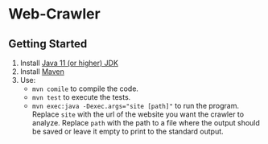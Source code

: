 # Web-Crawler

## Getting Started

1. Install [Java 11 (or higher) JDK](https://www.oracle.com/java/technologies/javase-downloads.html)
2. Install [Maven](https://maven.apache.org/download.cgi)
3. Use:
   * ```mvn comile``` to compile the code.
   * ```mvn test``` to execute the tests.
   * ```mvn exec:java -Dexec.args="site [path]"``` to run the program. Replace ```site``` with the url of the website you want the crawler to analyze. Replace ```path``` with the path to a file where the output should be saved or leave it empty to print to the standard output.

